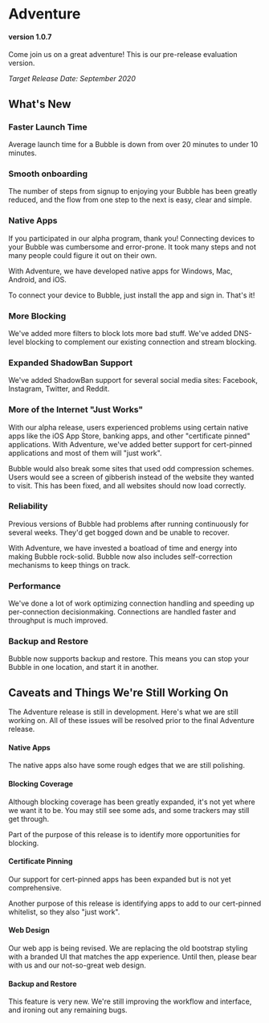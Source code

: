 # Adventure
#### version 1.0.7
Come join us on a great adventure! This is our pre-release evaluation version.

*Target Release Date: September 2020*

## What's New

### Faster Launch Time
Average launch time for a Bubble is down from over 20 minutes to under 10 minutes.

### Smooth onboarding
The number of steps from signup to enjoying your Bubble has been greatly reduced, and the flow from one step to the next is easy, clear and simple.

### Native Apps
If you participated in our alpha program, thank you! Connecting devices to your Bubble was cumbersome and error-prone. It took many steps and not many people could figure it out on their own.

With Adventure, we have developed native apps for Windows, Mac, Android, and iOS.

To connect your device to Bubble, just install the app and sign in. That's it!

### More Blocking
We've added more filters to block lots more bad stuff. We've added DNS-level blocking to complement our existing connection and stream blocking. 

### Expanded ShadowBan Support
We've added ShadowBan support for several social media sites: Facebook, Instagram, Twitter, and Reddit.

### More of the Internet "Just Works"
With our alpha release, users experienced problems using certain native apps like the iOS App Store, banking apps, and other "certificate pinned" applications.
With Adventure, we've added better support for cert-pinned applications and most of them will "just work".

Bubble would also break some sites that used odd compression schemes. Users would see a screen of gibberish instead of the website they wanted to visit. This has been fixed, and all websites should now load correctly.

### Reliability
Previous versions of Bubble had problems after running continuously for several weeks. They'd get bogged down and be unable to recover.

With Adventure, we have invested a boatload of time and energy into making Bubble rock-solid. Bubble now also includes self-correction mechanisms to keep things on track.

### Performance
We've done a lot of work optimizing connection handling and speeding up per-connection decisionmaking. Connections are handled faster and throughput is much improved.

### Backup and Restore
Bubble now supports backup and restore. This means you can stop your Bubble in one location, and start it in another.

## Caveats and Things We're Still Working On
The Adventure release is still in development. Here's what we are still working on.
All of these issues will be resolved prior to the final Adventure release.

#### Native Apps
The native apps also have some rough edges that we are still polishing. 

#### Blocking Coverage
Although blocking coverage has been greatly expanded, it's not yet where we want it to be. You may still see some ads, and some trackers may still get through.

Part of the purpose of this release is to identify more opportunities for blocking.

#### Certificate Pinning
Our support for cert-pinned apps has been expanded but is not yet comprehensive.

Another purpose of this release is identifying apps to add to our cert-pinned whitelist, so they also "just work".

#### Web Design
Our web app is being revised. We are replacing the old bootstrap styling with a branded UI that matches the app experience. Until then, please bear with us and our not-so-great web design.

#### Backup and Restore
This feature is very new. We're still improving the workflow and interface, and ironing out any remaining bugs.

